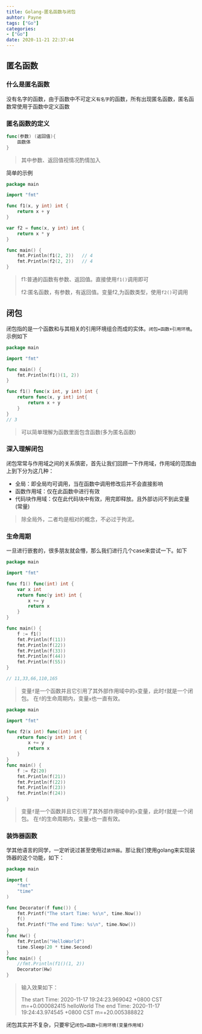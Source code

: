 ```yaml
---
title: Golang-匿名函数与闭包
auhtor: Payne
tags: ["Go"]
categories:
- ["Go"]
date: 2020-11-21 22:37:44
---
```

## 匿名函数

### 什么是匿名函数

没有名字的函数，由于函数中不可定义`有名字`的函数，所有出现匿名函数，匿名函数常使用于函数中定义函数
<!--more-->
### 匿名函数的定义

```go
func(参数) (返回值){
    函数体
}
```

> 其中参数、返回值视情况酌情加入

简单的示例

```go
package main

import "fmt"

func f1(x, y int) int {
	return x + y
}

var f2 = func(x, y int) int {
	return x * y
}

func main() {
	fmt.Println(f1(2, 2))   // 4
	fmt.Println(f2(2, 2))   // 4
}
```

> f1:普通的函数有参数、返回值。直接使用`f1()`调用即可
>
> f2:匿名函数，有参数，有返回值。变量f2,为函数类型，使用`f2()`可调用

## 闭包

闭包指的是一个函数和与其相关的引用环境组合而成的实体。`闭包=函数+引用环境`。 示例如下

```go
package main

import "fmt"

func main() {
	fmt.Println(f1()(1, 2)) 
}

func f1() func(x int, y int) int {
	return func(x, y int) int{
		return x + y
	}
}
// 3
```

> 可以简单理解为函数里面包含函数(多为匿名函数)

### 深入理解闭包

闭包常常与作用域之间的关系慎密，首先让我们回顾一下作用域，作用域的范围由上到下分为这几种：

- 全局：即全局均可调用，当在函数中调用修改后并不会直接影响
- 函数作用域：仅在此函数中进行有效
- 代码块作用域：仅在此代码块中有效，用完即释放。且外部访问不到此变量(常量)

> 除全局外，二者均是相对的概念，不必过于拘泥。

### 生命周期

一旦进行嵌套的，很多朋友就会懵，那么我们进行几个case来尝试一下。如下

```go
package main

import "fmt"

func f1() func(int) int {
	var x int
	return func(y int) int {
		x += y
		return x
	}
}

func main() {
	f := f1()
	fmt.Println(f(11))
	fmt.Println(f(22))
	fmt.Println(f(33))
	fmt.Println(f(44))
	fmt.Println(f(55))
}

// 11,33,66,110,165
```

> 变量`f`是一个函数并且它引用了其外部作用域中的`x`变量，此时`f`就是一个闭包。 在`f`的生命周期内，变量`x`也一直有效。

```go
package main

import "fmt"

func f2(x int) func(int) int {
	return func(y int) int {
		x += y
		return x
	}
}
func main() {
	f := f2(20)
	fmt.Println(f(21))
	fmt.Println(f(22))
	fmt.Println(f(23))
	fmt.Println(f(24))
}

```

> 变量`f`是一个函数并且它引用了其外部作用域中的`x`变量，此时`f`就是一个闭包。 在`f`的生命周期内，变量`x`也一直有效。



### 装饰器函数

学其他语言的同学，一定听说过甚至使用过`装饰器`。那让我们使用golang来实现装饰器的这个功能，如下：

```go
package main

import (
	"fmt"
	"time"
)

func Decorator(f func()) {
	fmt.Printf("The start Time: %s\n", time.Now())
	f()
	fmt.Printf("The end Time: %s\n", time.Now())
}
func Hw() {
	fmt.Println("HelloWorld")
	time.Sleep(20 * time.Second)
}
func main() {
	//fmt.Println(f1()(1, 2))
	Decorator(Hw)
}

```

> 输入效果如下：
>
> The start Time: 2020-11-17 19:24:23.969042 +0800 CST m=+0.000082415
> helloWorld
> The end Time: 2020-11-17 19:24:43.974545 +0800 CST m=+20.005388822

闭包其实并不复杂，只要牢记`闭包=函数+引用环境(变量作用域)`

